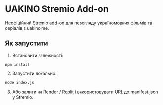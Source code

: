 # UAKINO Stremio Add-on

Неофіційний Stremio add-on для перегляду україномовних фільмів та серіалів з uakino.me.

## Як запустити

1. Встановити залежності:

```
npm install
```

2. Запустити локально:

```
node index.js
```

3. Або залити на Render / Replit і використовувати URL до manifest.json у Stremio.